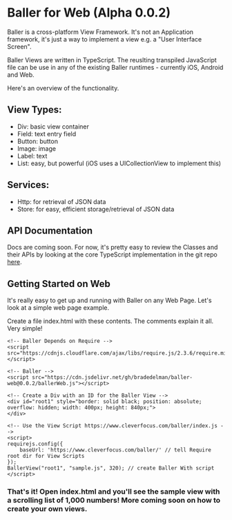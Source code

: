 # Baller for Web (Alpha 0.0.2)

Baller is a cross-platform View Framework.  It's not an Application framework, it's just a way to implement a view e.g. a "User Interface Screen".  

Baller Views are written in TypeScript.   The reuslting transpiled JavaScript file can be use in any of the existing Baller runtimes - currently iOS, Android and Web.  

Here's an overview of the functionality.

## View Types:

- Div: basic view container
- Field: text entry field
- Button: button
- Image: image
- Label: text 
- List: easy, but powerful (iOS uses a UICollectionView to implement this)
 
## Services:

- Http: for retrieval of JSON data
- Store: for easy, efficient storage/retrieval of JSON data


## API Documentation

Docs are coming soon.  For now, it's pretty easy to review the Classes and their APIs by looking at the core TypeScript implementation in the git repo [here](https://github.com/bradedelman/baller-core).

## Getting Started on Web
 
It's really easy to get up and running with Baller on any Web Page.  Let's look at a simple web page example.

Create a file index.html with these contents.  The comments explain it all.  Very simple!

```
<!-- Baller Depends on Require -->
<script src="https://cdnjs.cloudflare.com/ajax/libs/require.js/2.3.6/require.min.js"></script>

<!-- Baller -->
<script src="https://cdn.jsdelivr.net/gh/bradedelman/baller-web@0.0.2/ballerWeb.js"></script>

<!-- Create a Div with an ID for the Baller View -->
<div id="root1" style="border: solid black; position: absolute; overflow: hidden; width: 400px; height: 840px;">
</div>

<!-- Use the View Script https://www.cleverfocus.com/baller/index.js -->
<script>
requirejs.config({
    baseUrl: 'https://www.cleverfocus.com/baller/' // tell Require root dir for View Scripts
});
BallerView("root1", "sample.js", 320); // create Baller With script
</script>

```



### That's it!  Open index.html and you'll see the sample view with a scrolling list of 1,000 numbers!   More coming soon on how to create your own views.
